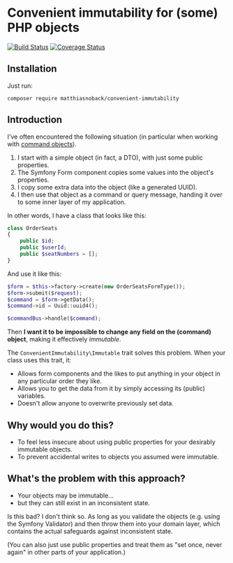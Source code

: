 # Convenient immutability for (some) PHP objects

[![Build Status](https://travis-ci.org/matthiasnoback/convenient-immutability.svg)](https://travis-ci.org/matthiasnoback/convenient-immutability) [![Coverage Status](https://coveralls.io/repos/matthiasnoback/convenient-immutability/badge.svg?branch=master&service=github)](https://coveralls.io/github/matthiasnoback/convenient-immutability?branch=master)

## Installation

Just run:

    composer require matthiasnoback/convenient-immutability

## Introduction

I've often encountered the following situation (in particular when working with [command objects](http://php-and-symfony.matthiasnoback.nl/2015/01/a-wave-of-command-buses/)).

1. I start with a simple object (in fact, a DTO), with just some public properties.
2. The Symfony Form component copies some values into the object's properties.
3. I copy some extra data into the object (like a generated UUID).
4. I then use that object as a command or query message, handing it over to some inner layer of my application.

In other words, I have a class that looks like this:

```php
class OrderSeats
{
    public $id;
    public $userId;
    public $seatNumbers = [];
}
```

And use it like this:

```php
$form = $this->factory->create(new OrderSeatsFormType());
$form->submit($request);
$command = $form->getData();
$command->id = Uuid::uuid4();

$commandBus->handle($command);
```

Then **I want it to be impossible to change any field on the (command) object**, making it effectively *immutable*.

The `ConvenientImmutability\Immutable` trait solves this problem. When your class uses this trait, it:

- Allows form components and the likes to put anything in your object in any particular order they like.
- Allows you to get the data from it by simply accessing its (public) variables.
- Doesn't allow anyone to overwrite previously set data.

## Why would you do this?

- To feel less insecure about using public properties for your desirably immutable objects.
- To prevent accidental writes to objects you assumed were immutable.

## What's the problem with this approach?

- Your objects may be immutable...
- but they can still exist in an inconsistent state.

Is this bad? I don't think so. As long as you validate the objects (e.g. using the Symfony Validator) and then throw them into your domain layer, which contains the actual safeguards against inconsistent state.

(You can also just use public properties and treat them as "set once, never again" in other parts of your application.)
